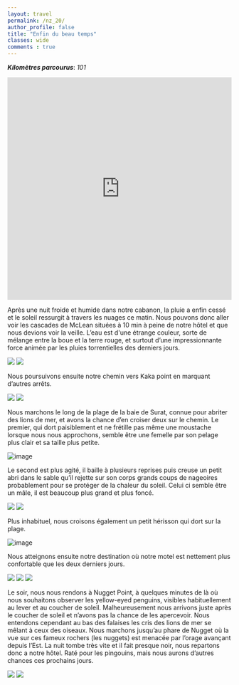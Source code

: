 ```yaml
---
layout: travel
permalink: /nz_20/
author_profile: false
title: "Enfin du beau temps"
classes: wide
comments : true
---
```


<!-- jQuery 1.8 or later, 33 KB -->
<script src="https://ajax.googleapis.com/ajax/libs/jquery/1.11.1/jquery.min.js"></script>

<!-- Fotorama from CDNJS, 19 KB -->
<link  href="https://cdnjs.cloudflare.com/ajax/libs/fotorama/4.6.4/fotorama.css" rel="stylesheet">
<script src="https://cdnjs.cloudflare.com/ajax/libs/fotorama/4.6.4/fotorama.js"></script>

***Kilomètres parcourus***: *101*

<iframe src="https://www.google.com/maps/d/u/0/embed?mid=16TMenPWVedEVMJU-TZlPc6EH6H2kkk5Z" width="100%" height="500" frameBorder="0"></iframe>

<br>

Après une nuit froide et humide dans notre cabanon, la pluie a enfin cessé et le soleil ressurgit à travers les nuages ce matin. Nous pouvons donc aller voir les cascades de McLean situées à 10 min à peine de notre hôtel et que nous devions voir la veille. L’eau est d'une étrange couleur, sorte de mélange entre la boue et la terre rouge, et surtout d’une impressionnante force animée par les pluies torrentielles des derniers jours.

<div class="fotorama">
  <img src="https://drive.google.com/uc?id=1tetUWUzFNoVvKgj-6jzJ-tUplpXyhNc6">
  <img src="https://drive.google.com/uc?id=1EvD0nO_EYnoauUv8UkRgYQ4O_EpB1jUk">
</div>

Nous poursuivons ensuite notre chemin vers Kaka point en marquant d’autres arrêts.

<div class="fotorama">
  <img src="https://drive.google.com/uc?id=1UKhZ65d6Hs0y6pPKAqgnttjgUaEEDWqR">
  <img src="https://drive.google.com/uc?id=1kqTyfcG2sHDWLGix5CzaOYW8bvjbRJOo">
</div>

Nous marchons le long de la plage de la baie de Surat, connue pour abriter des lions de mer, et avons la chance d’en croiser deux sur le chemin. Le premier, qui dort paisiblement et ne frétille pas même une moustache lorsque nous nous approchons, semble être une femelle par son pelage plus clair et sa taille plus petite. 

![image](https://drive.google.com/uc?id=15mbnCvQSTZq0lJNPtqcyDsC5Osv0Marv)

Le second est plus agité, il baille à plusieurs reprises puis creuse un petit abri dans le sable qu’il rejette sur son corps grands coups de nageoires probablement pour se protéger de la chaleur du soleil. Celui ci semble être un mâle, il est beaucoup plus grand et plus foncé. 

<div class="fotorama">
  <img src="https://drive.google.com/uc?id=1UkoX4ZnowMkHgTaoncfrI87DXFiR637G">
  <img src="https://drive.google.com/uc?id=19eJy-UT3SyhfuABxEeDx2TFS1g13boMc">
</div>

Plus inhabituel, nous croisons également un petit hérisson qui dort sur la plage.

![image](https://drive.google.com/uc?id=1cROI1aGa3gOfltSQAyRk9DKti7j4RdSf)

Nous atteignons ensuite notre destination où notre motel est nettement plus confortable que les deux derniers jours. 

<div class="fotorama">
  <img src="https://drive.google.com/uc?id=1qqyX9WVUIBNVFHGwpHyB0zjD-Jsexdkm">
  <img src="https://drive.google.com/uc?id=1OhH0UZbG-UWgf6XhpklsM1oAgpDTnRuv">
  <img src="https://drive.google.com/uc?id=1_T5ATEUXmMnr52YqQ-Jt0IU5keyYiv6Z">
</div>

Le soir, nous nous rendons à Nugget Point, à quelques minutes de là où nous souhaitons observer les yellow-eyed penguins, visibles habituellement au lever et au coucher de soleil. Malheureusement nous arrivons juste après le coucher de soleil et n’avons pas la chance de les apercevoir. Nous entendons cependant au bas des falaises les cris des lions de mer se mêlant à ceux des oiseaux. Nous marchons jusqu’au phare de Nugget où la vue sur ces fameux rochers (les nuggets) est menacée par l’orage avançant depuis l’Est. La nuit tombe très vite et il fait presque noir, nous repartons donc a notre hôtel. Raté pour les pingouins, mais nous aurons d’autres chances ces prochains jours. 

<div class="fotorama">
  <img src="https://drive.google.com/uc?id=1-JlleTa5UD1YmutE_byfjKlR7msre-13">
  <img src="https://drive.google.com/uc?id=1kxb7AXWEPHmvgW3jOReHSH9lJW0Cd2XI">
</div>